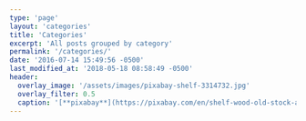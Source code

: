 ```yaml
---
type: 'page'
layout: 'categories'
title: 'Categories'
excerpt: 'All posts grouped by category'
permalink: '/categories/'
date: '2016-07-14 15:49:56 -0500'
last_modified_at: '2018-05-18 08:58:49 -0500'
header:
  overlay_image: '/assets/images/pixabay-shelf-3314732.jpg'
  overlay_filter: 0.5
  caption: '[**pixabay**](https://pixabay.com/en/shelf-wood-old-stock-archive-3314732/)'
---
```

